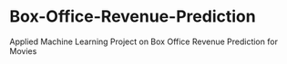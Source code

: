 # Box-Office-Revenue-Prediction
Applied Machine Learning Project on Box Office Revenue Prediction for Movies
